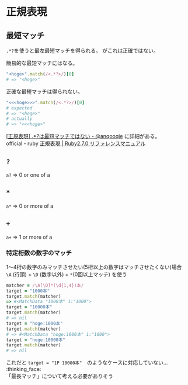 # 正規表現

## 最短マッチ

`.*?`を使うと最左最短マッチを得られる。
がこれは正確ではない。

簡易的な最短マッチにはなる。

```ruby
"<hoge>".match(/<.*?>/)[0]
# => "<hoge>"
```

正確な最短マッチは得られない。

```ruby
"<<<hoge>>>".match(/<.*?>/)[0]
# expected
# => "<hoge>"
# actually
# => "<<<hoge>"
```

[[正規表現] .*?は最短マッチではない - @anqooqie](https://qiita.com/anqooqie/items/191ad215e93237c77811) に詳細がある。  
official - ruby [正規表現 | Ruby2.7.0 リファレンスマニュアル](https://docs.ruby-lang.org/ja/2.7.0/doc/spec=2fregexp.html)

## `?`

`a?` => 0 or one of a

## `*`

`a*` => 0 or more of a

## `+`

`a+` => 1 or more of a

### 特定桁数の数字のマッチ

1〜4桁の数字のみマッチさせたい(5桁以上の数字はマッチさせたくない)場合  
`\A` (行頭) + `\D` (数字以外) + `*`(0回以上マッチ) を使う

```ruby
matcher = /\A[\D]*(\d{1,4})本/
target = "1000本"
target.match(matcher)
=> #<MatchData "1000本" 1:"1000">
target = "10000本"
target.match(matcher)
# => nil
target = "hoge:1000本"
target.match(matcher)
# => #<MatchData "hoge:1000本" 1:"1000">
target = "hoge:10000本"
target.match(matcher)
# => nil
```

これだと `target = "1P 10000本"`　のようなケースに対応していない… :thinking_face:  
「最長マッチ」について考える必要がありそう
